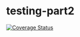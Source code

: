 # testing-part2
[![Coverage Status](https://coveralls.io/repos/github/michelangeloshow/testing-part2/badge.svg?branch=main)](https://coveralls.io/github/michelangeloshow/testing-part2?branch=main)
